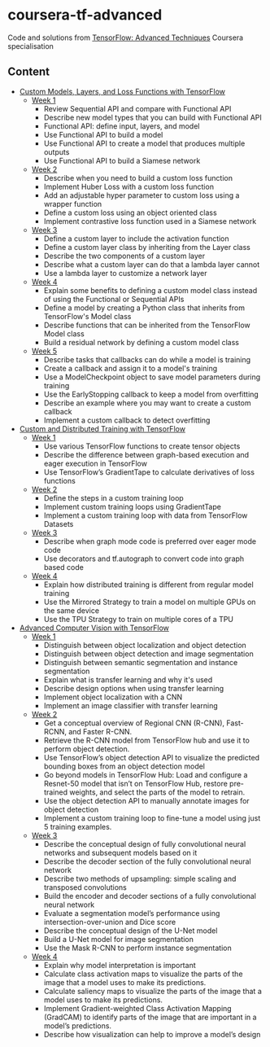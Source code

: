 # coursera-tf-advanced

Code and solutions from [TensorFlow: Advanced Techniques](https://www.coursera.org/specializations/tensorflow-advanced-techniques) Coursera specialisation


## Content

* [Custom Models, Layers, and Loss Functions with TensorFlow](./course_1/)
  * [Week 1](./course_1/week_1/)
    - Review Sequential API and compare with Functional API
    - Describe new model types that you can build with Functional API
    - Functional API: define input, layers, and model
    - Use Functional API to build a model
    - Use Functional API to create a model that produces multiple outputs
    - Use Functional API to build a Siamese network
  * [Week 2](./course_1/week_2/)
    - Describe when you need to build a custom loss function
    - Implement Huber Loss with a custom loss function
    - Add an adjustable hyper parameter to custom loss using a wrapper function
    - Define a custom loss using an object oriented class
    - Implement contrastive loss function used in a Siamese network
  * [Week 3](./course_1/week_3/)
    - Define a custom layer to include the activation function
    - Define a custom layer class by inheriting from the Layer class
    - Describe the two components of a custom layer
    - Describe what a custom layer can do that a lambda layer cannot
    - Use a lambda layer to customize a network layer
  * [Week 4](./course_1/week_4/)
    - Explain some benefits to defining a custom model class instead of using the Functional or Sequential APIs
    - Define a model by creating a Python class that inherits from TensorFlow's Model class
    - Describe functions that can be inherited from the TensorFlow Model class
    - Build a residual network by defining a custom model class
  * [Week 5](./course_1/week_5/)
    - Describe tasks that callbacks can do while a model is training
    - Create a callback and assign it to a model's training
    - Use a ModelCheckpoint object to save model parameters during training
    - Use the EarlyStopping callback to keep a model from overfitting
    - Describe an example where you may want to create a custom callback
    - Implement a custom callback to detect overfitting
* [Custom and Distributed Training with TensorFlow](./course_2/)
  * [Week 1](./course_2/week_1/)
    - Use various TensorFlow functions to create tensor objects
    - Describe the difference between graph-based execution and eager execution in TensorFlow
    - Use TensorFlow’s GradientTape to calculate derivatives of loss functions
  * [Week 2](./course_2/week_2/)
    - Define the steps in a custom training loop
    - Implement custom training loops using GradientTape
    - Implement a custom training loop with data from TensorFlow Datasets
  * [Week 3](./course_2/week_3/)
    - Describe when graph mode code is preferred over eager mode code
    - Use decorators and tf.autograph to convert code into graph based code
  * [Week 4](./course_2/week_4/)
    - Explain how distributed training is different from regular model training
    - Use the Mirrored Strategy to train a model on multiple GPUs on the same device
    - Use the TPU Strategy to train on multiple cores of a TPU
* [Advanced Computer Vision with TensorFlow](./course_3/)
  * [Week 1](./course_3/week_1/)
    - Distinguish between object localization and object detection
    - Distinguish between object detection and image segmentation
    - Distinguish between semantic segmentation and instance segmentation
    - Explain what is transfer learning and why it's used
    - Describe design options when using transfer learning
    - Implement object localization with a CNN
    - Implement an image classifier with transfer learning
  * [Week 2](./course_3/week_2/)
    - Get a conceptual overview of Regional CNN (R-CNN), Fast-RCNN, and Faster R-CNN.
    - Retrieve the R-CNN model from TensorFlow hub and use it to perform object detection.
    - Use TensorFlow’s object detection API to visualize the predicted bounding boxes from an object detection model
    - Go beyond models in TensorFlow Hub: Load and configure a Resnet-50 model that isn’t on TensorFlow Hub, restore pre-trained weights, and select the parts of the model to retrain.
    - Use the object detection API to manually annotate images for object detection
    - Implement a custom training loop to fine-tune a model using just 5 training examples.
  * [Week 3](./course_3/week_3/)
    - Describe the conceptual design of fully convolutional neural networks and subsequent models based on it
    - Describe the decoder section of the fully convolutional neural network
    - Describe two methods of upsampling: simple scaling and transposed convolutions
    - Build the encoder and decoder sections of a fully convolutional neural network
    - Evaluate a segmentation model’s performance using intersection-over-union and Dice score
    - Describe the conceptual design of the U-Net model
    - Build a U-Net model for image segmentation
    - Use the Mask R-CNN to perform instance segmentation
  * [Week 4](./course_3/week_4/)
    - Explain why model interpretation is important
    - Calculate class activation maps to visualize the parts of the image that a model uses to make its predictions.
    - Calculate saliency maps to visualize the parts of the image that a model uses to make its predictions.
    - Implement Gradient-weighted Class Activation Mapping (GradCAM) to identify parts of the image that are important in a model’s predictions.
    - Describe how visualization can help to improve a model’s design
